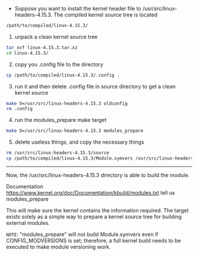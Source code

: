 - Suppose you want to install the kernel header file to /usr/src/linux-headers-4.15.3. The compiled kernel source tree is located 

```bash
/path/to/compiled/linux-4.15.3/
```
1. unpack a clean kernel source tree
```bash
tar xvf linux-4.15.3.tar.xz
cd linux-4.15.3/
```
2.  copy you .config file to the directory
```bash
cp /path/to/compiled/linux-4.15.3/.config .
```
3.  run it and then delete .config file in source directory to get a clean kernel source
```bash
make O=/usr/src/linux-headers-4.15.3 oldconfig
rm .config
```
4. run the modules_prepare make target
```bash
make O=/usr/src/linux-headers-4.15.3 modules_prepare
```
5.  delete useless things, and copy the necessary things
```bash
rm /usr/src/linux-headers-4.15.3/source
cp /path/to/compiled/linux-4.15.3/Module.symvers /usr/src/linux-headers-4.15.3
```
-----------------------------------------------------------------------------------
Now, the /usr/src/linux-headers-4.15.3 directory is able to build the module.

Documentation https://www.kernel.org/doc/Documentation/kbuild/modules.txt tell us modules_prepare

This will make sure the kernel contains the information required. The target exists solely as a simple way to prepare a kernel source tree for building external modules.

`NOTE`: "modules_prepare" will not build Module.symvers even if CONFIG_MODVERSIONS is set; therefore, a full kernel build needs to be executed to make module versioning work.
